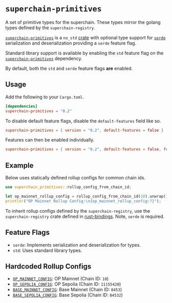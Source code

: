 # `superchain-primitives`

A set of primitive types for the superchain.
These types mirror the golang types defined by the `superchain-registry`.

[`superchain-primitives`][sp] is a `no_std` [crate][rpc] with optional type support for
[`serde`][serde] serialization and deserialization providing a `serde` feature flag.

Standard library support is available by enabling the `std` feature flag on the
[`superchain-primitives`][sp] dependency.

By default, both the `std` and `serde` feature flags **are** enabled.

## Usage

Add the following to your `Cargo.toml`.

```toml
[dependencies]
superchain-primitives = "0.2"
```

To disable default feature flags, disable the `default-features` field like so.

```toml
superchain-primitives = { version = "0.2", default-features = false }
```

Features can then be enabled individually.

```toml
superchain-primitives = { version = "0.2", default-features = false, features = [ "std" ] }
```

## Example

Below uses statically defined rollup configs for common chain ids.

```rust
use superchain_primitives::rollup_config_from_chain_id;

let op_mainnet_rollup_config = rollup_config_from_chain_id(10).unwrap();
println!("OP Mainnet Rollup Config:\n{op_mainnet_rollup_config:?}");
```

To inherit rollup configs defined by the `superchain-registry`,
use the `superchain-registry` crate defined in [rust-bindings][rb].
Note, `serde` is required.

## Feature Flags

- `serde`: Implements serialization and deserialization for types.
- `std`: Uses standard library types.

## Hardcoded Rollup Configs

- [`OP_MAINNET_CONFIG`][rcfg]: OP Mainnet (Chain ID: `10`)
- [`OP_SEPOLIA_CONFIG`][rcfg]: OP Sepolia (Chain ID: `11155420`)
- [`BASE_MAINNET_CONFIG`][rcfg]: Base Mainnet (Chain ID: `8453`)
- [`BASE_SEPOLIA_CONFIG`][rcfg]: Base Sepolia (Chain ID: `84532`)

<!-- Hyperlinks -->

[rb]: ../rust-bindings
[rpc]: ./Cargo.toml
[rcfg]: ./src/rollup_config.rs

[serde]: https://crates.io/crates/serde
[sp]: https://crates.io/crates/superchain-primitives


